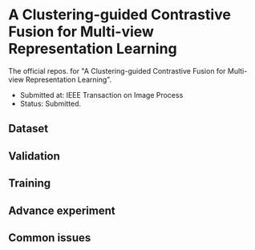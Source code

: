 # A Clustering-guided Contrastive Fusion for Multi-view Representation Learning
The official repos. for "A Clustering-guided Contrastive Fusion for Multi-view Representation Learning".

- Submitted at: IEEE Transaction on Image Process
- Status: Submitted.


## Dataset



## Validation



## Training



## Advance experiment



## Common issues